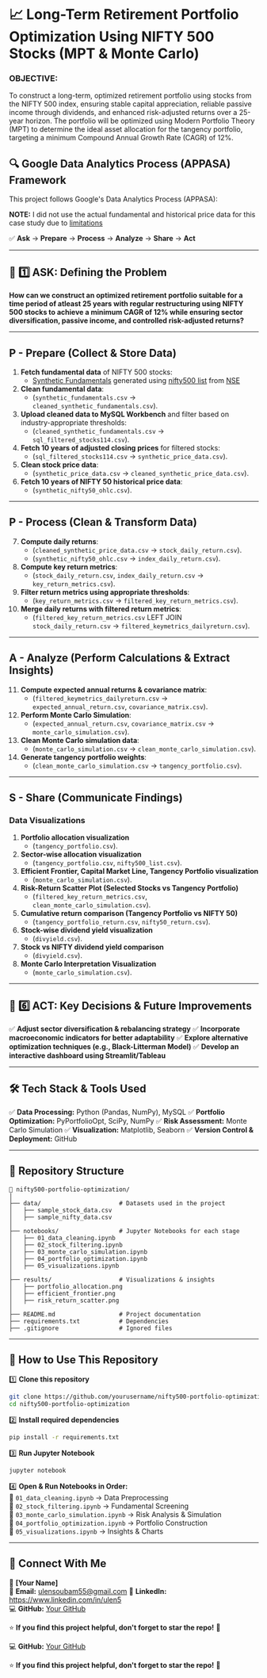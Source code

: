 # 📈 Long-Term Retirement Portfolio Optimization Using NIFTY 500 Stocks (MPT & Monte Carlo)
### OBJECTIVE:
To construct a long-term, optimized retirement portfolio using stocks from the NIFTY 500 index, ensuring stable capital appreciation, reliable passive income through dividends, and enhanced risk-adjusted returns over a 25-year horizon. The portfolio will be optimized using Modern Portfolio Theory (MPT) to determine the ideal asset allocation for the tangency portfolio, targeting a minimum Compound Annual Growth Rate (CAGR) of 12%.
## 🔍 Google Data Analytics Process (APPASA) Framework
This project follows Google's Data Analytics Process (APPASA):

**NOTE:** I did not use the actual fundamental and historical price data for this case study due to [limitations](docs/limitations.md)

✅ **Ask** → **Prepare** → **Process** → **Analyze** → **Share** → **Act**

---

## 🎯 1️⃣ ASK: Defining the Problem
**How can we construct an optimized retirement portfolio suitable for a time period of atleast 25 years with regular restructuring using NIFTY 500 stocks to achieve a minimum CAGR of 12% while ensuring sector diversification, passive income, and controlled risk-adjusted returns?**

---

## **P - Prepare (Collect & Store Data)**

1. **Fetch fundamental data** of NIFTY 500 stocks: 
   - [Synthetic Fundamentals](data/synthetic_fundamentals.csv) generated using [nifty500 list](data/nifty500_list.csv) from [NSE](https://nsearchives.nseindia.com/content/indices/ind_nifty500list.csv)
2. **Clean fundamental data**:
   - (`synthetic_fundamentals.csv` → `cleaned_synthetic_fundamentals.csv`).
3. **Upload cleaned data to MySQL Workbench** and filter based on industry-appropriate thresholds:
   - (`cleaned_synthetic_fundamentals.csv` → `sql_filtered_stocks114.csv`).
4. **Fetch 10 years of adjusted closing prices** for filtered stocks:
   - (`sql_filtered_stocks114.csv` → `synthetic_price_data.csv`).
5. **Clean stock price data**:
   - (`synthetic_price_data.csv` → `cleaned_synthetic_price_data.csv`).
6. **Fetch 10 years of NIFTY 50 historical price data**:
   - (`synthetic_nifty50_ohlc.csv`).

---

## **P - Process (Clean & Transform Data)**

7. **Compute daily returns**:
   - (`cleaned_synthetic_price_data.csv` → `stock_daily_return.csv`).
   - (`synthetic_nifty50_ohlc.csv` → `index_daily_return.csv`).
8. **Compute key return metrics**:
   - (`stock_daily_return.csv`, `index_daily_return.csv` → `key_return_metrics.csv`).
9. **Filter return metrics using appropriate thresholds**:
   - (`key_return_metrics.csv` → `filtered_key_return_metrics.csv`).
10. **Merge daily returns with filtered return metrics**:
    - (`filtered_key_return_metrics.csv` LEFT JOIN `stock_daily_return.csv` → `filtered_keymetrics_dailyreturn.csv`).

---

## **A - Analyze (Perform Calculations & Extract Insights)**

11. **Compute expected annual returns & covariance matrix**:
    - (`filtered_keymetrics_dailyreturn.csv` → `expected_annual_return.csv`, `covariance_matrix.csv`).
12. **Perform Monte Carlo Simulation**:
    - (`expected_annual_return.csv`, `covariance_matrix.csv` → `monte_carlo_simulation.csv`).
13. **Clean Monte Carlo simulation data**:
    - (`monte_carlo_simulation.csv` → `clean_monte_carlo_simulation.csv`).
14. **Generate tangency portfolio weights**:
    - (`clean_monte_carlo_simulation.csv` → `tangency_portfolio.csv`).

---

## **S - Share (Communicate Findings)**

### **Data Visualizations**
1. **Portfolio allocation visualization**
   - (`tangency_portfolio.csv`).
2. **Sector-wise allocation visualization**
   - (`tangency_portfolio.csv`, `nifty500_list.csv`).
3. **Efficient Frontier, Capital Market Line, Tangency Portfolio visualization**
   - (`monte_carlo_simulation.csv`).
4. **Risk-Return Scatter Plot (Selected Stocks vs Tangency Portfolio)**
   - (`filtered_key_return_metrics.csv`, `clean_monte_carlo_simulation.csv`).
5. **Cumulative return comparison (Tangency Portfolio vs NIFTY 50)**
   - (`tangency_portfolio_return.csv`, `nifty50_return.csv`).
6. **Stock-wise dividend yield visualization**
   - (`divyield.csv`).
7. **Stock vs NIFTY dividend yield comparison**
   - (`divyield.csv`).
8. **Monte Carlo Interpretation Visualization**
   - (`monte_carlo_simulation.csv`).

---

## 🚀 6️⃣ ACT: Key Decisions & Future Improvements
✅ **Adjust sector diversification & rebalancing strategy**
✅ **Incorporate macroeconomic indicators for better adaptability**
✅ **Explore alternative optimization techniques (e.g., Black-Litterman Model)**
✅ **Develop an interactive dashboard using Streamlit/Tableau**

---

## 🛠️ Tech Stack & Tools Used
✅ **Data Processing:** Python (Pandas, NumPy), MySQL
✅ **Portfolio Optimization:** PyPortfolioOpt, SciPy, NumPy
✅ **Risk Assessment:** Monte Carlo Simulation
✅ **Visualization:** Matplotlib, Seaborn
✅ **Version Control & Deployment:** GitHub

---

## 📂 Repository Structure
```
📂 nifty500-portfolio-optimization/
│
├── data/                      # Datasets used in the project
│   ├── sample_stock_data.csv
│   ├── sample_nifty_data.csv
│
├── notebooks/                 # Jupyter Notebooks for each stage
│   ├── 01_data_cleaning.ipynb
│   ├── 02_stock_filtering.ipynb
│   ├── 03_monte_carlo_simulation.ipynb
│   ├── 04_portfolio_optimization.ipynb
│   ├── 05_visualizations.ipynb
│
├── results/                   # Visualizations & insights
│   ├── portfolio_allocation.png
│   ├── efficient_frontier.png
│   ├── risk_return_scatter.png
│
├── README.md                  # Project documentation
├── requirements.txt           # Dependencies
├── .gitignore                 # Ignored files
```

---

## 🚀 How to Use This Repository

1️⃣ **Clone this repository**  
```bash
git clone https://github.com/yourusername/nifty500-portfolio-optimization.git
cd nifty500-portfolio-optimization
```

2️⃣ **Install required dependencies**  
```bash
pip install -r requirements.txt
```

3️⃣ **Run Jupyter Notebook**  
```bash
jupyter notebook
```

4️⃣ **Open & Run Notebooks in Order:**  
📌 `01_data_cleaning.ipynb` → Data Preprocessing  
📌 `02_stock_filtering.ipynb` → Fundamental Screening  
📌 `03_monte_carlo_simulation.ipynb` → Risk Analysis & Simulation  
📌 `04_portfolio_optimization.ipynb` → Portfolio Construction  
📌 `05_visualizations.ipynb` → Insights & Charts  

---

## 🤝 Connect With Me
👤 **[Your Name]**  
📧 **Email:** ulensoubam55@gmail.com
💼 **LinkedIn:** https://www.linkedin.com/in/ulen5  
💻 **GitHub:** [Your GitHub](https://github.com/yourusername)  

⭐ **If you find this project helpful, don't forget to star the repo!** 🚀

💻 **GitHub:** [Your GitHub](https://github.com/yourusername)  

⭐ **If you find this project helpful, don't forget to star the repo!** 🚀
